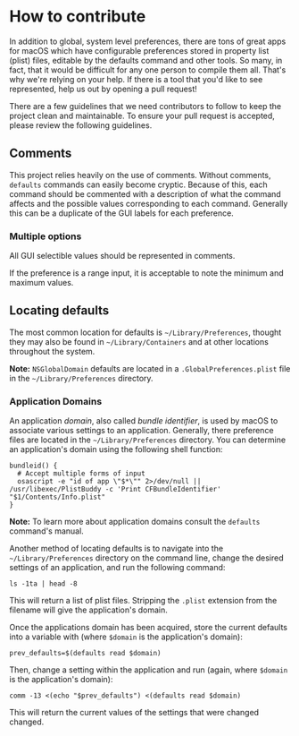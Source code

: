 # How to contribute

In addition to global, system level preferences, there are tons of great apps for macOS which have configurable preferences stored in property list (plist) files, editable by the defaults command and other tools. So many, in fact, that it would be difficult for any one person to compile them all. That's why we're relying on your help. If there is a tool that you'd like to see represented, help us out by opening a pull request!

There are a few guidelines that we need contributors to follow to keep the project clean and maintainable. To ensure your pull request is accepted, please review the following guidelines.

## Comments

This project relies heavily on the use of comments. Without comments, `defaults` commands can easily become cryptic. Because of this, each command should be commented with a description of what the command affects and the possible values corresponding to each command. Generally this can be a duplicate of the GUI labels for each preference.

### Multiple options

All GUI selectible values should be represented in comments.

If the preference is a range input, it is acceptable to note the minimum and maximum values.

## Locating defaults

The most common location for defaults is `~/Library/Preferences`, thought they may also be found in `~/Library/Containers` and at other locations throughout the system.

__Note:__ `NSGlobalDomain` defaults are located in a `.GlobalPreferences.plist` file in the `~/Library/Preferences` directory.

### Application Domains

An application _domain_, also called _bundle identifier_, is used by macOS to associate various settings to an application. Generally, there preference files are located in the `~/Library/Preferences` directory. You can determine an application's domain using the following shell function:

    bundleid() {
      # Accept multiple forms of input
      osascript -e "id of app \"$*\"" 2>/dev/null || /usr/libexec/PlistBuddy -c 'Print CFBundleIdentifier' "$1/Contents/Info.plist"
    }

__Note:__ To learn more about application domains consult the `defaults` command's manual.

Another method of locating defaults is to navigate into the `~/Library/Preferences` directory on the command line, change the desired settings of an application, and run the following command:

    ls -1ta | head -8

This will return a list of plist files. Stripping the `.plist` extension from the filename will give the application's domain.

Once the applications domain has been acquired, store the current defaults into a variable with (where `$domain` is the application's domain):

    prev_defaults=$(defaults read $domain)

Then, change a setting within the application and run (again, where `$domain` is the application's domain):

    comm -13 <(echo "$prev_defaults") <(defaults read $domain)

This will return the current values of the settings that were changed changed.
